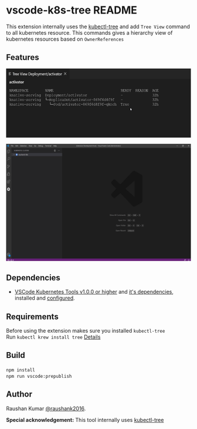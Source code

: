 # vscode-k8s-tree README

This extension internally uses the [kubectl-tree](https://github.com/ahmetb/kubectl-tree) and add `Tree View` command to all kubernetes resource. This commands gives a hierarchy view of kubernetes resources based on `OwnerReferences`

## Features

![Tree View IMG](assets/tree-view.png)

![Tree View](assets/tree-view.gif)

## Dependencies

- [VSCode Kubernetes Tools v1.0.0 or higher](https://github.com/Azure/vscode-kubernetes-tools/releases/tag/1.0.0) and [it's dependencies](https://github.com/Azure/vscode-kubernetes-tools#dependencies), installed and [configured](https://github.com/Azure/vscode-kubernetes-tools#extension-settings).

## Requirements
Before using the extension makes sure you installed `kubectl-tree`  
Run `kubectl krew install tree` [Details](https://github.com/ahmetb/kubectl-tree)


## Build

`npm install`   
`npm run vscode:prepublish`

## Author

Raushan Kumar [@raushank2016](https://twitter.com/raushank2016).

**Special acknowledgement:** This tool internally uses [kubectl-tree](https://github.com/ahmetb/kubectl-tree)
